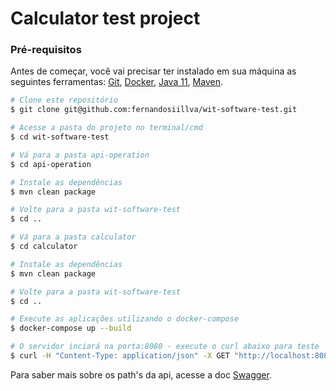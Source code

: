 # Calculator test project
### Pré-requisitos
Antes de começar, você vai precisar ter instalado em sua máquina as seguintes ferramentas:
[Git](https://git-scm.com), [Docker](https://www.docker.com/), [Java 11](https://www.oracle.com/br/java/technologies/javase/jdk11-archive-downloads.html), [Maven](https://maven.apache.org/).

```bash
# Clone este repositório
$ git clone git@github.com:fernandosiillva/wit-software-test.git

# Acesse a pasta do projeto no terminal/cmd
$ cd wit-software-test

# Vá para a pasta api-operation
$ cd api-operation

# Instale as dependências
$ mvn clean package

# Volte para a pasta wit-software-test
$ cd ..

# Vá para a pasta calculator
$ cd calculator

# Instale as dependências
$ mvn clean package

# Volte para a pasta wit-software-test
$ cd ..

# Execute as aplicações utilizando o docker-compose
$ docker-compose up --build

# O servidor inciará na porta:8080 - execute o curl abaixo para teste
$ curl -H "Content-Type: application/json" -X GET "http://localhost:8080/sum?a=1&b=3"
```

Para saber mais sobre os path's da api, acesse a doc [Swagger](http://localhost:8080/swagger-ui.html).

